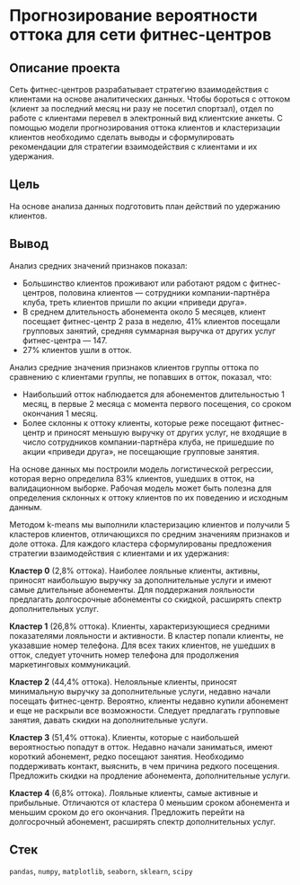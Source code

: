 # Прогнозирование вероятности оттока для сети фитнес-центров

## Описание проекта
Сеть фитнес-центров разрабатывает стратегию взаимодействия с клиентами на основе аналитических данных. Чтобы бороться с оттоком (клиент за последний месяц ни разу не посетил спортзал), отдел по работе с клиентами перевел в электронный вид клиентские анкеты. С помощью модели прогнозирования оттока клиентов и кластеризации клиентов необходимо сделать выводы и сформулировать рекомендации для стратегии взаимодействия с клиентами и их удержания.

## Цель
На основе анализа данных подготовить план действий по удержанию клиентов.

## Вывод
Анализ средних значений признаков показал:
* Большинство клиентов проживают или работают рядом с фитнес-центров, половина клиентов — сотрудники компании-партнёра клуба, треть клиентов пришли по акции «приведи друга».
* В среднем длительность абонемента около 5 месяцев, клиент посещает фитнес-центр 2 раза в неделю, 41% клиентов посещали групповых занятий, средняя суммарная выручка от других услуг фитнес-центра — 147.
* 27% клиентов ушли в отток.

Анализ средние значения признаков клиентов группы оттока по сравнению с клиентами группы, не попавших в отток, показал, что:
* Наибольший отток наблюдается для абонементов длительностью 1 месяц, в первые 2 месяца с момента первого посещения, со сроком окончания 1 месяц.
* Более склонны к оттоку клиенты, которые реже посещают фитнес-центр и приносят меньшую выручку от других услуг, не входящие в число сотрудников компании-партнёра клуба, не пришедшие по акции «приведи друга», не посещающие групповые занятия.

На основе данных мы построили модель логистической регрессии, которая верно определила 83% клиентов, ушедших в отток, на валидационном выборке. Рабочая модель может быть полезна для определения склонных к оттоку клиентов по их поведению и исходным данным.

Методом k-means мы выполнили кластеризацию клиентов и получили 5 кластеров клиентов, отличающихся по средним значениям признаков и доле оттока. Для каждого кластера сформулированы предложения стратегии взаимодействия с клиентами и их удержания:

**Кластер 0** (2,8% оттока).
Наиболее лояльные клиенты, активны, приносят наибольшую выручку за дополнительные услуги и имеют самые длительные абонементы. Для поддержания лояльности предлагать долгосрочные абонементы со скидкой, расширять спектр дополнительных услуг.

**Кластер 1** (26,8% оттока).
Клиенты, характеризующиеся средними показателями лояльности и активности. В кластер попали клиенты, не указавшие номер телефона. Для всех таких клиентов, не ушедших в отток, следует уточнить номер телефона для продолжения маркетинговых коммуникаций. 

**Кластер 2** (44,4% оттока).
Нелояльные клиенты, приносят минимальную выручку за дополнительные услуги, недавно начали посещать фитнес-центр. Вероятно, клиенты недавно купили абонемент и еще не раскрыли все возможности. Следует предлагать групповые занятия, давать скидки на дополнительные услуги.

**Кластер 3** (51,4% оттока).
Клиенты, которые с наибольшей вероятностью попадут в отток. Недавно начали заниматься, имеют короткий абонемент, редко посещают занятия. Необходимо поддерживать контакт, выяснить, в чем причина редкого посещения. Предложить скидки на продление абонемента, дополнительные услуги.

**Кластер 4** (6,8% оттока).
Лояльные клиенты, самые активные и прибыльные. Отличаются от кластера 0 меньшим сроком абонемента и меньшим сроком до его окончания. Предложить перейти на долгосрочный абонемент, расширять спектр дополнительных услуг.

## Стек
`pandas`, `numpy`, `matplotlib`, `seaborn`, `sklearn`, `scipy`